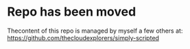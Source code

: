 # Repo has been moved
Thecontent of this repo is managed by myself a few others at: https://github.com/thecloudexplorers/simply-scripted
